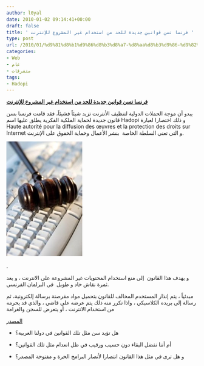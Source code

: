 ```yaml
---
author: l0yal
date: 2010-01-02 09:14:41+00:00
draft: false
title: ' فرنسا تسن قوانين جديدة للحد من استخدام غير المشروع للإنترنت '
type: post
url: /2010/01/%d9%81%d8%b1%d9%86%d8%b3%d8%a7-%d8%aa%d8%b3%d9%86-%d9%82%d9%88%d8%a7%d9%86%d9%8a%d9%86-%d8%ac%d8%af%d9%8a%d8%af%d8%a9-%d9%84%d9%84%d8%a7%d8%b3%d8%aa%d8%ae%d8%af%d8%a7%d9%85-%d8%ba%d9%8a%d8%b1-%d8%a7/
categories:
- Web
- عام
- متفرقات
tags:
- Hadopi
---
```


[**فرنسا تسن قوانين جديدة للحد من استخدام غير المشروع للإنترنت**](https://www.it-scoop.com/2010/01/%d9%81%d8%b1%d9%86%d8%b3%d8%a7-%d8%aa%d8%b3%d9%86-%d9%82%d9%88%d8%a7%d9%86%d9%8a%d9%86-%d8%ac%d8%af%d9%8a%d8%af%d8%a9-%d9%84%d9%84%d8%a7%d8%b3%d8%aa%d8%ae%d8%af%d8%a7%d9%85-%d8%ba%d9%8a%d8%b1-%d8%a7/)


يبدو أن موجة الحملات الدولية لتنظيف الأنترنت تزيد شيئاً فشيئاً، فقد قامت فرنسا بسن قانون جديدة لحماية الملكية الفكرية يطلق عليها اسم Hadopi و ذلك اختصارا لعبارة Haute autorité pour la diffusion des œuvres et la protection des droits sur Internet و التي تعني السلطة الخاصة  بنشر الأعمال وحماية الحقوق على الإنترنت.

[![](internet-law.jpg)
](https://www.it-scoop.com/2010/01/%d9%81%d8%b1%d9%86%d8%b3%d8%a7-%d8%aa%d8%b3%d9%86-%d9%82%d9%88%d8%a7%d9%86%d9%8a%d9%86-%d8%ac%d8%af%d9%8a%d8%af%d8%a9-%d9%84%d9%84%d8%a7%d8%b3%d8%aa%d8%ae%d8%af%d8%a7%d9%85-%d8%ba%d9%8a%d8%b1-%d8%a7/)

.

و يهدف هذا القانون  إلى منع استخدام المحتويات غير المشروعة على الانترنت ، و يعد ثمرة نقاش حاد و طويل  في البرلمان الفرنسي.

مبدئياً ، يتم إنذار المستخدم المخالف للقانون بتحميل مواد مقرصنة برسالة إلكترونية، ثم رسالة إلى بريده الكلاسيكي ، واذا تكرر منه ذلك يتم عرضه على قاضي ، والذي قد يحرمه من استخدام الانترنت ، أو يتعرض للسجن والغرامة

[المصدر](http://news.bbc.co.uk/2/hi/europe/8436745.stm)

- هل تؤيد سن مثل تلك القوانين في دولنا العربية؟

- أم أننا نفضل البقاء دون حسيب ورقيب في ظل انعدام مثل تلك القوانين؟

- و هل ترى في مثل هذا القانون انتصارا لأنصار البرامج الحرة و مفتوحة المصدر؟
